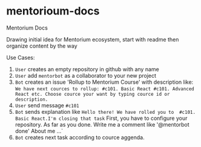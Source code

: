 # mentorioum-docs

Mentorium Docs

Drawing initial idea for Mentorium ecosystem, start with readme then organize content by the way

Use Cases:

1. `User` creates an empty repository in github with any name
1. `User` add `mentorbot` as a collaborator to your new project
1. `Bot` creates an issue 'Rollup to Mentorium Course' with description like: 
        `We have next cources to rollup: #c101. Basic React #c101. Advanced React etc. Choose cource your want by typing cource id or description.`
1.  `User` send message `#c101`  
1.  `Bot`  sends explanation like
    `Hello there! We have rolled you to  #c101. Basic React.I'm closing that task`
    First, you have to configure your repository.
     As far as you done. Write me a comment like '@mentorbot done'
     About me ...`
1. `Bot` creates next task according to cource aggenda.
